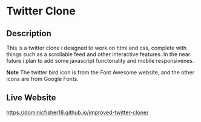 # Twitter Clone #

## Description ##

This is a twitter clone i designed to work on html and css, complete with things such as a scrollable feed and other interactive features.
In the near future i plan to add some javascript functonality and mobile responsivenes.

**Note** The twitter bird icon is from the Font Awesome website, and the other icons are from Google Fonts.

## Live Website ##

https://dominicfisher18.github.io/improved-twitter-clone/
